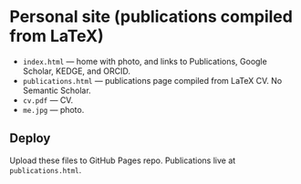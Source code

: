 # Personal site (publications compiled from LaTeX)

- `index.html` — home with photo, and links to Publications, Google Scholar, KEDGE, and ORCID.
- `publications.html` — publications page compiled from LaTeX CV. No Semantic Scholar.
- `cv.pdf` — CV.
- `me.jpg` — photo.

## Deploy
Upload these files to GitHub Pages repo. Publications live at `publications.html`.
